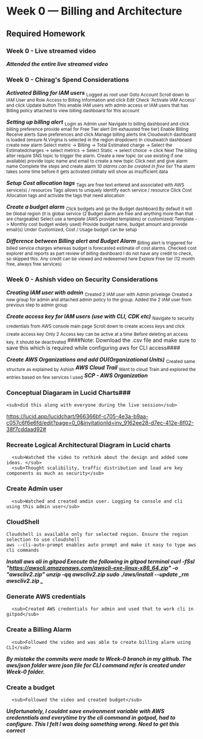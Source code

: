 # Week 0 — Billing and Architecture

## Required Homework

### Week 0 - Live streamed video

  ***Attended the entire live streamed video***

### Week 0 - Chirag's Spend Considerations

  ***Activated Billing for IAM users***
      <sub>
        Logged as root user 
        Goto Account
        Scroll down to IAM User and Role Access to Billing Information and click Edit
        Check 'Activate IAM Access' and click Update button
        This enable IAM users wth admin access or IAM users that has Billing policy attached to view billing dashboard for this account
      </sub>

  ***Setting up billing alert***
      <sub>Login as Admin user
          Navigate to billing dashboard and click billing preference
          provide email for Free Tier alert (Im exhausted free tier)
          Enable Billing Receive alerts
          Save preferences and click Manage billing alerts link
          Cloudwatch dashboard is loaded (ensure N.Virgina is selected in the region dropdown)
          In cloudwatch dashboard create new alarm
          Select metric -> Billing -> Total Estimated charge -> Select the Estimatedcharges -> select metrics -> Select Static -> select choice -> click Next
          The billing alter require SNS topic to trigger the alarm. Create a new topic (or use existing if one available) provide topic name and email to create a new topic
          Click next and give alarm name
          Complete the steps and create alarm
          _10 alarms can be created in free tier_
          The alarm takes some time before it gets activated (initially will show as insufficient data</sub>
          
   ***Setup Cost allocation tags***
      <sub>Tags are free text entered and associated with AWS service(s) / resources
          Tags allows to uniquely identify each service / resource
          Click Cost Allocation tags and activate the tags that need allocation</sub>
    
   ***Create a budget alarm***
      <sub>Click budgets and go the Budget dashboard
          By default it will be Global region (it is global service (2 Budget alarm are free and anything more than that are chargeable)
          Select  use a template (AWS provided templates) or customized( Template -> Monthly cost budget widely used)
          Provide budget name, budget amount and provide email(s)
          Under Customized, Cost / Usage budget can be setup</sub>
    
   ***Difference between Billing alert and Budget Alarm***
     <sub>Billing alert is triggered for billed service charges whereas budget is forecasted estimate of cost alarms.
          Checked cost explorer and reports as part review of billing dashboard
          I do not have any credit to check, so skipped this. Any credit can be viewed  and redeeemed here
          Explore Free tier (12 month free, always free services)</sub>
  
  ### Week 0 - Ashish video on Security Considerations
  
   ***Creating IAM user with admin***
      <sub>Created 2 IAM user with Admin privelege</sub>
      <sub>Created a new group for admin and attached admin policy to the group. Added the 2 IAM user from previous step to admin group</sub>
      
   ***Create access key for IAM users (use with CLI, CDK etc)***
      <sub>Navigate to security credentials from AWS console main page</sub>
      <sub>Scroll down to create access keys and click create access key</sub>
      <sub>Only 2 Access key can be active at a time</sub>
      <sub>Before deleting an access key, it should be deactivated</sub>
      ####Note: Download the .csv file and make sure to save this which is required while configuring aws for CLI access####
   
   ***Create AWS Organizations and add OU(Organizational Units)***
      <sub>Created same structure as explained by Ashish</sub>
   ***AWS Cloud Trail***
      <sub>Went to cloud Train and explored the entries based on few services I used</sub>
   ***SCP - AWS Organization***
      
  ### Conceptual Diagaram in Lucid Charts### 
  
    <sub>did this along with everyone during the live session</sub>
  
https://lucid.app/lucidchart/966366bf-c705-4e3a-b9aa-c057c6f6e6fd/edit?page=0_0&invitationId=inv_9162ee28-d7ec-412e-8f02-38f7cddaad92#

  ### Recreate Logical Architectural Diagram in Lucid charts 
  
      <sub>Watched the video to rethink about the design and added some ideas. </sub>
      <sub>Thought scalibility, traffic distribution and load are key components as much as security</sub>
  ### Create Admin user
      <sub>Watched and created amdin user. Logging to console and cli using this admin user</sub>
  ### CloudShell
    Cloudshell is available only for selected region. Ensure the region selection to use cloudshell
    aws --cli-auto-prompt enables auto prompt and make it easy to type aws cli commands
    
  ***Install aws ali in gitpod
     _Execute the following in gitpod terminal_
           _curl -fSsl "https://awscli.amazonaws.com/awscli-exe-linux-x86_64.zip" -o "awscliv2.zip"_
            _unzip -qq awscliv2.zip_
            _sudo ./aws/install --update_
            _rm awscliv2.zip  _***
            
  ### Generate AWS credentials
      <sub>Created AWS credentials for admin and used that to work cli in gitpod</sub>
  ### Create a Billing Alarm
  
      <sub>Followed the video and was able to create billing alarm using CLI</sub>
   ***By mistake the commits were made to Week-0 branch in my github. The aws/json folder were json file for CLI command refer is created under Week-0 folder.***
   
   ### Create a budget
   
      <sub>Followed the video and created budget</sub>
      
   ***Unfortunately, I couldnt save environment variable with AWS credenntials and everytime try the cli command in gotpod, had to configure. This I felt I was doing something wrong. Need to get this correct***
      
   
            
            
    
    
